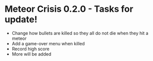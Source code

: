 # Meteor Crisis 0.2.0 - Tasks for update!
* Change how bullets are killed so they all do not die when they hit a meteor
* Add a game-over menu when killed 
* Record high score
* More will be added
